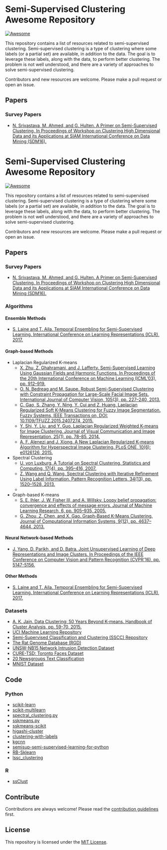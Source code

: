 # Semi-Supervised Clustering Awesome Repository

[![Awesome](https://awesome.re/badge.svg)](https://awesome.re)

This repository contains a list of resources related to semi-supervised clustering. Semi-supervised clustering is a type of clustering where some labels (or a partial set) are available, in addition to the data. The goal is to leverage these labels, along with the data, to perform better clustering. The problem is not well understood, and there are a variety of approaches to solve semi-supervised clustering.

Contributors and new resources are welcome. Please make a pull request or open an issue.

## Papers

### Survey Papers

- [N. Srivastava, M. Ahmed, and G. Hulten. A Primer on Semi-Supervised Clustering. In Proceedings of Workshop on Clustering High Dimensional Data and its Applications at SIAM International Conference on Data Mining (SDM16).](http://www1.se.cuhk.edu.hk/~mianshui/pub/sdm2016ws.pdf)
# Semi-Supervised Clustering Awesome Repository

[![Awesome](https://awesome.re/badge.svg)](https://awesome.re)

This repository contains a list of resources related to semi-supervised clustering. Semi-supervised clustering is a type of clustering where some labels (or a partial set) are available, in addition to the data. The goal is to leverage these labels, along with the data, to perform better clustering. The problem is not well understood, and there are a variety of approaches to solve semi-supervised clustering.

Contributors and new resources are welcome. Please make a pull request or open an issue.

## Papers

### Survey Papers

- [N. Srivastava, M. Ahmed, and G. Hulten. A Primer on Semi-Supervised Clustering. In Proceedings of Workshop on Clustering High Dimensional Data and its Applications at SIAM International Conference on Data Mining (SDM16).](http://www1.se.cuhk.edu.hk/~mianshui/pub/sdm2016ws.pdf)

### Algorithms

#### Ensemble Methods
 - [S. Laine and T. Aila. Temporal Ensembling for Semi-Supervised Learning. International Conference on Learning Representations (ICLR), 2017.](https://openreview.net/pdf?id=B1Yy1BxCZ)
#### Graph-based Methods

- Laplacian Regularized K-means
    - [X. Zhu, Z. Ghahramani, and J. Lafferty. Semi-Supervised Learning Using Gaussian Fields and Harmonic Functions. In Proceedings of the 20th International Conference on Machine Learning (ICML’03), pp. 912–919.](http://proceedings.mlr.press/v28/zhu03a.pdf)
    - [O. N. Bedreag and M. Saupe. Robust Semi-Supervised Clustering with Constraint Propagation for Large-Scale Facial Image Sets. International Journal of Computer Vision, 105(3), pp. 227–240, 2013.](https://link.springer.com/content/pdf/10.1007%2Fs11263-013-0624-x.pdf)
    - [C. Gao, S. Zhang, Y. Ning, Y. Cui and Z. Huang. Laplacian Regularized Soft K-Means Clustering for Fuzzy Image Segmentation. Fuzzy Systems, IEEE Transactions on, DOI: 10.1109/TFUZZ.2015.2407274, 2015.](https://ieeexplore.ieee.org/abstract/document/7131068)
    - [Y. Shi, Y. Liu, and Y. Guo. Laplacian Regularized Weighted K-means for Image Clustering. Journal of Visual Communication and Image Representation, 25(1), pp. 78–85, 2014.](https://www.researchgate.net/profile/Yang-Shi-50/publication/255599987_Laplacian_Regularized_Weighted_K-means_for_Image_Clustering/links/0c96053944a029fce8000000.pdf)
    - [A. F. Alenezi and J. Xiong. A New Laplacian Regularized K-means Algorithm for Hyperspectral Image Clustering. PLoS ONE, 10(6): e0126126, 2015.](https://www.ncbi.nlm.nih.gov/pmc/articles/PMC4445308/pdf/pone.0126126.pdf)
- Spectral Clustering
    - [U. von Luxburg. A Tutorial on Spectral Clustering. Statistics and Computing, 17(4), pp. 395–416, 2007.](http://citeseerx.ist.psu.edu/viewdoc/download?doi=10.1.1.165.9323&rep=rep1&type=pdf)
    - [Z. Wang and Q. Wang. Spectral Clustering with Iterative Refinement Using Label Information. Pattern Recognition Letters, 34(13), pp. 1520–1528, 2013.](http://www.sciencedirect.com/science/article/pii/S0167865513001166)
    - []()
- Graph-based K-means
    - [S. E. Ihler, J. W. Fisher III, and A. Willsky. Loopy belief propagation: convergence and effects of message errors. Journal of Machine Learning Research, 6, pp. 905–935, 2005.](http://www.jmlr.org/papers/volume6/ihler05a/ihler05a.pdf)
    - [G. Zhou, Z. Chen, and X. Gao. Graph-Based K-Means Clustering. Journal of Computational Information Systems, 9(12), pp. 4637–4644, 2013.](http://www.jofcis.com/UploadFiles/201312/2013120917223930.pdf)
#### Neural Network-based Methods

- [J. Yang, D. Parikh, and D. Batra. Joint Unsupervised Learning of Deep Representations and Image Clusters. In Proceedings of the IEEE Conference on Computer Vision and Pattern Recognition (CVPR'16), pp. 5147-5156.](https://www.cv-foundation.org/openaccess/content_cvpr_2016/papers/Yang_Joint_Unsupervised_Learning_CVPR_2016_paper.pdf)

#### Other Methods
   - [S. Laine and T. Aila. Temporal Ensembling for Semi-Supervised Learning. International Conference on Learning Representations (ICLR), 2017.](https://openreview.net/pdf?id=B1Yy1BxCZ)

### Datasets

- [A. K. Jain. Data Clustering: 50 Years Beyond K-means. Handbook of Cluster Analysis, pp. 59-70, 2015.](https://link.springer.com/chapter/10.1007/978-3-319-13936-0_5)
- [UCI Machine Learning Repository](https://archive.ics.uci.edu/ml/index.php)
- [Semi-Supervised Classification and Clustering (SSCC) Repository](http://cs.joensuu.fi/sipu/datasets/)
- [The Rat Genome Database (RGD)](https://rgd.mcw.edu/)
- [UNSW-NB15 Network Intrusion Detection Dataset](https://www.unsw.adfa.edu.au/unsw-canberra-cyber/cybersecurity/ADFA-NB15-Datasets/)
- [CURE-TSD: Toronto Faces Dataset](https://www.cs.toronto.edu/~jepson/csc320/)
- [20 Newsgroups Text Classification](http://qwone.com/~jason/20Newsgroups/)
- [MNIST Dataset](http://yann.lecun.com/exdb/mnist/)

## Code

### Python

- [scikit-learn](https://scikit-learn.org/stable/modules/clustering.html#semi-supervised-clustering)
- [scikit-multilearn](http://scikit.ml/api/skmultilearn.cluster.cobras.html)
- [spectral_clustering.py](https://github.com/harp/blob/master/algorithms/spectral_clustering.py)
- [sskmeans.py](https://github.com/pmtamayo/sskmeans)
- [sskmeans-scikit](https://github.com/timitsie/sskmeans_scikit)
- [higashi-cluster](https://github.com/iHilmi/higashi-cluster)
- [clustering-with-labels](https://github.com/MihaiBuda/Clustering-With-Labels)
- [kgcnn](https://github.com/ailabstw/kgcnn/tree/master/clustering/y-clustering)
- [semisup-semi-supervised-learning-for-python](https://github.com/tmadl/semisup)
- [RB-Sklearn](https://github.com/tmadl/RB-sklearn)
- [lssc_clustering](https://github.com/amoussavi/lssc_clustering)

### R

- [ssClust](https://www.rdocumentation.org/packages/ssClust/versions/0.1.3)

## Contribute

Contributions are always welcome! Please read the [contribution guidelines](CONTRIBUTING.md) first.

## License

This repository is licensed under the [MIT License](LICENSE).
